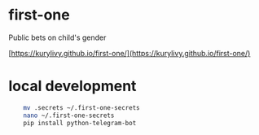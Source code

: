 # first-one
Public bets on child's gender

[https://kurylivy.github.io/first-one/](https://kurylivy.github.io/first-one/)

# local development

```bash
    mv .secrets ~/.first-one-secrets
    nano ~/.first-one-secrets
    pip install python-telegram-bot
```
